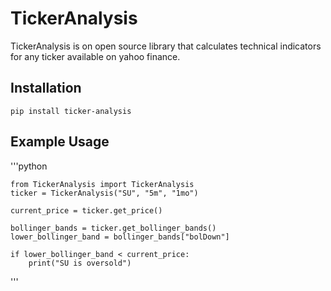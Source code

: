 # TickerAnalysis
TickerAnalysis is on open source library that calculates technical indicators for any ticker available on yahoo finance.

## Installation
    pip install ticker-analysis
    
## Example Usage
'''python

    from TickerAnalysis import TickerAnalysis
    ticker = TickerAnalysis("SU", "5m", "1mo")

    current_price = ticker.get_price()

    bollinger_bands = ticker.get_bollinger_bands()
    lower_bollinger_band = bollinger_bands["bolDown"]

    if lower_bollinger_band < current_price:
        print("SU is oversold")
'''
